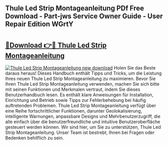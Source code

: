 ## Thule Led Strip Montageanleitung PDf Free Download - Part-jws Service Owner Guide - User Repair Edition WGrtY

# <h2><a href="http://df6h7a.blite.top/?on=Thule+Led+Strip+Montageanleitung">🔗Download 👉🔴 Thule Led Strip Montageanleitung</a></h2>

[![Thule Led Strip Montageanleitung new download](https://i.imgur.com/lujVjoI.png)](http://df6h7a.blite.top/?on=Thule+Led+Strip+Montageanleitung)
Holen Sie das Beste daraus heraus! Dieses Handbuch enthält Tipps und Tricks, um die Leistung Ihres neuen Thule Led Strip Montageanleitung zu maximieren. Bevor Sie Ihren Thule Led Strip Montageanleitung verwenden, machen Sie sich bitte mit seinen Funktionen und Merkmalen vertraut, indem Sie dieses Benutzerhandbuch lesen. Es enthält klare Anweisungen für Installation, Einrichtung und Betrieb sowie Tipps zur Fehlerbehebung bei häufig auftretenden Problemen. Thule Led Strip Montageanleitung verfügt über eine Reihe fortschrittlicher Funktionen, darunter Geolokalisierung, intelligente Warnungen, anpassbare Designs und Mehrbenutzerzugriff, die alle einfach über die benutzerfreundliche und intuitive Benutzeroberfläche gesteuert werden können. Wir sind hier, um Sie zu unterstützen, Thule Led Strip Montageanleitung. Unser Team ist bestrebt, Ihnen bei Fragen oder Bedenken behilflich zu sein.
